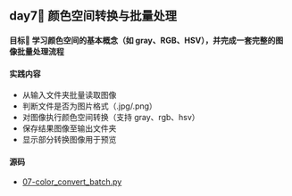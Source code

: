 ## day7📖 颜色空间转换与批量处理

#### 目标🤺 学习颜色空间的基本概念（如 gray、RGB、HSV），并完成一套完整的图像批量处理流程

#### 实践内容
- 从输入文件夹批量读取图像
- 判断文件是否为图片格式（.jpg/.png）
- 对图像执行颜色空间转换（支持 gray、rgb、hsv）
- 保存结果图像至输出文件夹
- 显示部分转换图像用于预览

#### 源码
- [07-color_convert_batch.py](07-color_convert_batch.py)
